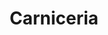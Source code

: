 ---
title: "Carniceria"
url: /ciudad-autonoma-de-buenos-aires/carniceria-fray-justo-santa-maria-de-oro/
shop: carnicero
---